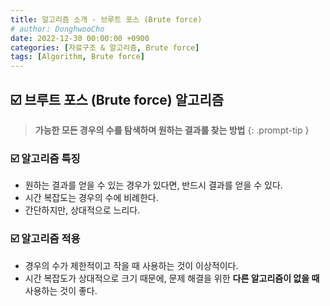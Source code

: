 ```yaml
---
title: 알고리즘 소개 - 브루트 포스 (Brute force)
# author: DonghwooCho
date: 2022-12-30 00:00:00 +0900
categories: [자료구조 & 알고리즘, Brute force]
tags: [Algorithm, Brute force]
---
```


<h2>☑️ 브루트 포스 (Brute force) 알고리즘</h2>

> <b>가능한 모든 경우의 수를 탐색하며 원하는 결과를 찾는 방법</b>
{: .prompt-tip }

<h3>☑️ 알고리즘 특징</h3>
<ul>
    <li>원하는 결과를 얻을 수 있는 경우가 있다면, 반드시 결과를 얻을 수 있다.</li>
    <li>시간 복잡도는 경우의 수에 비례한다.</li>
    <li>간단하지만, 상대적으로 느리다.</li>
</ul>

<h3>☑️ 알고리즘 적용</h3>
<ul>
    <li>경우의 수가 제한적이고 작을 때 사용하는 것이 이상적이다.</li>
    <li>시간 복잡도가 상대적으로 크기 때문에, 문제 해결을 위한 <b>다른 알고리즘이 없을 때</b> 사용하는 것이 좋다.</li>
</ul>